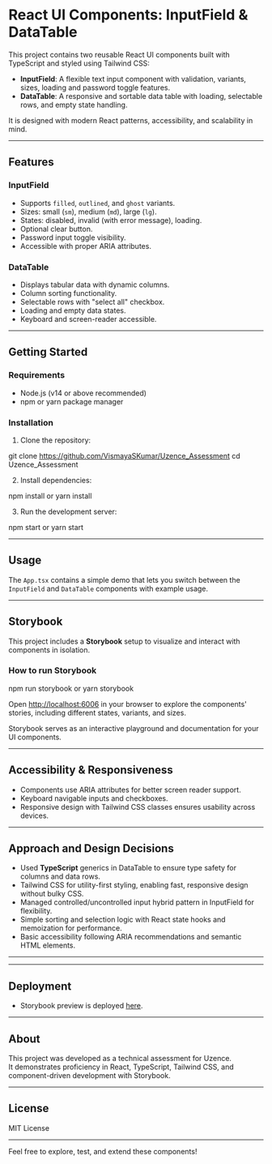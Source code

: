 # React UI Components: InputField & DataTable

This project contains two reusable React UI components built with TypeScript and styled using Tailwind CSS:
- **InputField**: A flexible text input component with validation, variants, sizes, loading and password toggle features.
- **DataTable**: A responsive and sortable data table with loading, selectable rows, and empty state handling.

It is designed with modern React patterns, accessibility, and scalability in mind.

---

## Features

### InputField
- Supports `filled`, `outlined`, and `ghost` variants.
- Sizes: small (`sm`), medium (`md`), large (`lg`).
- States: disabled, invalid (with error message), loading.
- Optional clear button.
- Password input toggle visibility.
- Accessible with proper ARIA attributes.

### DataTable
- Displays tabular data with dynamic columns.
- Column sorting functionality.
- Selectable rows with "select all" checkbox.
- Loading and empty data states.
- Keyboard and screen-reader accessible.

---

## Getting Started

### Requirements
- Node.js (v14 or above recommended)
- npm or yarn package manager

### Installation

1. Clone the repository:

git clone https://github.com/VismayaSKumar/Uzence_Assessment
cd Uzence_Assessment

2. Install dependencies:

npm install or yarn install

3. Run the development server:

npm start or yarn start


---

## Usage

The `App.tsx` contains a simple demo that lets you switch between the `InputField` and `DataTable` components with example usage.


---

## Storybook

This project includes a **Storybook** setup to visualize and interact with components in isolation.

### How to run Storybook

npm run storybook or yarn storybook


Open [http://localhost:6006](http://localhost:6006) in your browser to explore the components' stories, including different states, variants, and sizes.

Storybook serves as an interactive playground and documentation for your UI components.

---

## Accessibility & Responsiveness

- Components use ARIA attributes for better screen reader support.
- Keyboard navigable inputs and checkboxes.
- Responsive design with Tailwind CSS classes ensures usability across devices.

---

## Approach and Design Decisions

- Used **TypeScript** generics in DataTable to ensure type safety for columns and data rows.
- Tailwind CSS for utility-first styling, enabling fast, responsive design without bulky CSS.
- Managed controlled/uncontrolled input hybrid pattern in InputField for flexibility.
- Simple sorting and selection logic with React state hooks and memoization for performance.
- Basic accessibility following ARIA recommendations and semantic HTML elements.

---


---

## Deployment

- Storybook preview is deployed [here](https://uzence-assessment-98pe0sh7z-vismayaskumars-projects.vercel.app/?path=/docs/configure-your-project--docs).


---

## About

This project was developed as a technical assessment for Uzence.  
It demonstrates proficiency in React, TypeScript, Tailwind CSS, and component-driven development with Storybook.

---

## License

MIT License

---

Feel free to explore, test, and extend these components!








